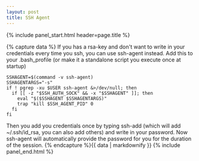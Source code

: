 ```yaml
---
layout: post
title: SSH Agent
---
```


{% include panel_start.html header=page.title %}

{% capture data %}
If you has a rsa-key and don't want to write in your credentials every time you ssh, you can use ssh-agent instead.
Add this to your .bash_profile (or make it a standalone script you execute once at startup)

    SSHAGENT=$(command -v ssh-agent)
    SSHAGENTARGS="-s"
    if ! pgrep -xu $USER ssh-agent &>/dev/null; then
      if [[ -z "$SSH_AUTH_SOCK" && -x "$SSHAGENT" ]]; then
        eval "$($SSHAGENT $SSHAGENTARGS)"
        trap "kill $SSH_AGENT_PID" 0
      fi
    fi

Then you add you credentials once by typing ssh-add (which will add ~/.ssh/id_rsa, you can also add others) and write in your password. Now ssh-agent will automatically provide the password for you for the duration of the session.
{% endcapture %}{{ data | markdownify }}
{% include panel_end.html %}
